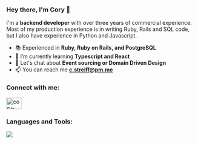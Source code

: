 ### Hey there, I'm Cory 👋

I'm a **backend developer** with over three years of commercial experience. Most of my production experience is in writing Ruby, Rails and SQL code, but I also have experience in Python and Javascript. 

- 📚 Experienced in **Ruby, Ruby on Rails, and PostgreSQL**
- 🌱 I’m currently learning **Typescript and React**
- 💬 Let's chat about **Event sourcing or Domain Driven Design**
- 📫 You can reach me **c.streiff@pm.me**

### Connect with me:

<p><a href="https://linkedin.com/in/cory-streiff" target="_blank" rel="noopener noreferrer"><img align="center" src="https://raw.githubusercontent.com/rahuldkjain/github-profile-readme-generator/master/src/images/icons/Social/linked-in-alt.svg" alt="cory-streiff" height="30" width="40" /></a></p>

### Languages and Tools:

![](https://skillicons.dev/icons?i=ruby,rails,postgres,sqlite,redis,docker,heroku,git,js,html,css)
